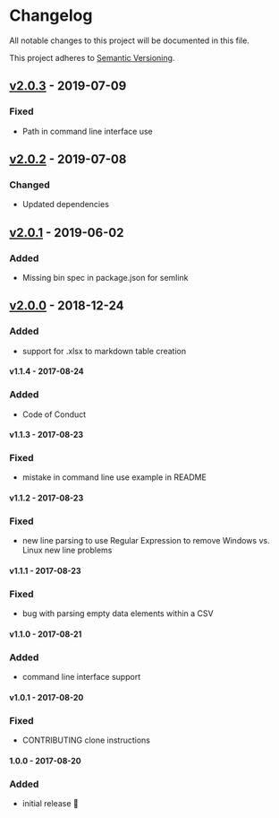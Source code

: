 # Changelog
All notable changes to this project will be documented in this file.

This project adheres to [Semantic Versioning](https://semver.org/spec/v2.0.0.html).

## [v2.0.3] - 2019-07-09
### Fixed
- Path in command line interface use

## [v2.0.2] - 2019-07-08
### Changed
- Updated dependencies

## [v2.0.1] - 2019-06-02
### Added
- Missing bin spec in package.json for semlink

## [v2.0.0] - 2018-12-24
### Added
- support for .xlsx to markdown table creation

#### v1.1.4 - 2017-08-24
### Added
- Code of Conduct

#### v1.1.3 - 2017-08-23
### Fixed
- mistake in command line use example in README

#### v1.1.2 - 2017-08-23
### Fixed
- new line parsing to use Regular Expression to remove Windows vs. Linux new line problems

#### v1.1.1 - 2017-08-23
### Fixed
- bug with parsing empty data elements within a CSV

#### v1.1.0 - 2017-08-21
### Added
- command line interface support

#### v1.0.1 - 2017-08-20
### Fixed
- CONTRIBUTING clone instructions

#### 1.0.0 - 2017-08-20
### Added
- initial release :tada:

[v2.0.3]: https://github.com/cujarrett/markdown-tables/compare/v2.0.1...v2.0.3
[v2.0.2]: https://github.com/cujarrett/markdown-tables/compare/v2.0.1...v2.0.2
[v2.0.1]: https://github.com/cujarrett/markdown-tables/compare/v2.0.0...v2.0.1
[v2.0.0]: https://github.com/cujarrett/markdown-tables/releases/tag/v2.0.0
